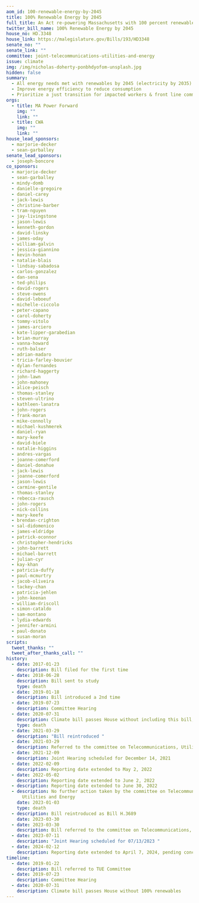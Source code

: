 ```yaml
---
aom_id: 100-renewable-energy-by-2045
title: 100% Renewable Energy by 2045
full_title: An Act re-powering Massachusetts with 100 percent renewable energy
twitter_bill_name: 100% Renewable Energy by 2045
house_no: HD.3348
house_link: https://malegislature.gov/Bills/193/HD3348
senate_no: ""
senate_link: ""
committee: joint-telecommunications-utilities-and-energy
issue: climate
img: /img/nicholas-doherty-ponbhdyofom-unsplash.jpg
hidden: false
summary:
  - All energy needs met with renewables by 2045 (electricity by 2035)
  - Improve energy efficiency to reduce consumption
  - Prioritize a just transition for impacted workers & front line communities
orgs:
  - title: MA Power Forward
    img: ""
    link: ""
  - title: CWA
    img: ""
    link: ""
house_lead_sponsors:
  - marjorie-decker
  - sean-garballey
senate_lead_sponsors:
  - joseph-boncore
co_sponsors:
  - marjorie-decker
  - sean-garballey
  - mindy-domb
  - danielle-gregoire
  - daniel-carey
  - jack-lewis
  - christine-barber
  - tram-nguyen
  - jay-livingstone
  - jason-lewis
  - kenneth-gordon
  - david-linsky
  - james-oday
  - william-galvin
  - jessica-giannino
  - kevin-honan
  - natalie-blais
  - lindsay-sabadosa
  - carlos-gonzalez
  - dan-sena
  - ted-philips
  - david-rogers
  - steve-owens
  - david-leboeuf
  - michelle-ciccolo
  - peter-capano
  - carol-doherty
  - tommy-vitolo
  - james-arciero
  - kate-lipper-garabedian
  - brian-murray
  - vanna-howard
  - ruth-balser
  - adrian-madaro
  - tricia-farley-bouvier
  - dylan-fernandes
  - richard-haggerty
  - john-lawn
  - john-mahoney
  - alice-peisch
  - thomas-stanley
  - steven-ultrino
  - kathleen-lanatra
  - john-rogers
  - frank-moran
  - mike-connolly
  - michael-kushmerek
  - daniel-ryan
  - mary-keefe
  - david-biele
  - natalie-higgins
  - andres-vargas
  - joanne-comerford
  - daniel-donahue
  - jack-lewis
  - joanne-comerford
  - jason-lewis
  - carmine-gentile
  - thomas-stanley
  - rebecca-rausch
  - john-rogers
  - nick-collins
  - mary-keefe
  - brendan-crighton
  - sal-didomenico
  - james-eldridge
  - patrick-oconnor
  - christopher-hendricks
  - john-barrett
  - michael-barrett
  - julian-cyr
  - kay-khan
  - patricia-duffy
  - paul-mcmurtry
  - jacob-oliveira
  - tackey-chan
  - patricia-jehlen
  - john-keenan
  - william-driscoll
  - simon-cataldo
  - sam-montano
  - lydia-edwards
  - jennifer-armini
  - paul-donato
  - susan-moran
scripts:
  tweet_thanks: ""
  tweet_after_thanks_call: ""
history:
  - date: 2017-01-23
    description: Bill filed for the first time
  - date: 2018-06-28
    description: Bill sent to study
    type: death
  - date: 2019-01-18
    description: Bill introduced a 2nd time
  - date: 2019-07-23
    description: Committee Hearing
  - date: 2020-07-31
    description: Climate bill passes House without including this bill, Bill sent to study
    type: death
  - date: 2021-03-29
    description: "Bill reintroduced "
  - date: 2021-03-29
    description: Referred to the committee on Telecommunications, Utilities and Energy
  - date: 2021-12-09
    description: Joint Hearing scheduled for December 14, 2021
  - date: 2022-02-09
    description: Reporting date extended to May 2, 2022
  - date: 2022-05-02
    description: Reporting date extended to June 2, 2022
  - description: Reporting date extended to June 30, 2022
  - description: No further action taken by the committee on Telecommunications,
      Utilities and Energy
    date: 2023-01-03
    type: death
  - description: Bill reintroduced as Bill H.3689
    date: 2023-03-30
  - date: 2023-03-30
    description: Bill referred to the committee on Telecommunications, Utilities and Energy
  - date: 2023-07-11
    description: "Joint Hearing scheduled for 07/13/2023 "
  - date: 2024-02-12
    description: Reporting date extended to April 7, 2024, pending concurrence
timeline:
  - date: 2019-01-22
    description: Bill referred to TUE Committee
  - date: 2019-07-23
    description: Committee Hearing
  - date: 2020-07-31
    description: Climate bill passes House without 100% renewables
---
```

